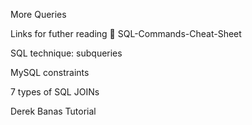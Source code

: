 More Queries


Links for futher reading 🔬
SQL-Commands-Cheat-Sheet

SQL technique: subqueries

MySQL constraints

7 types of SQL JOINs

Derek Banas Tutorial
